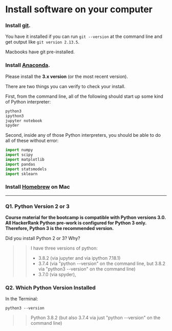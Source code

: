 # Install software on your computer


### Install [git](http://git-scm.com/).

You have it installed if you can run `git --version` at the command
line and get output like `git version 2.13.5`.

Macbooks have git pre-installed.


### Install [Anaconda](https://www.anaconda.com/products/individual#download-section).

Please install the **3.x version** (or the most recent version).

There are two things you can verify to check your install.

First, from the command line, all of the following should start up
some kind of Python interpreter:

```bash
python3
ipython3
jupyter notebook
spyder
```

Second, inside any of those Python interpreters, you should be able to
do all of these without error:

```python
import numpy
import scipy
import matplotlib
import pandas
import statsmodels
import sklearn
```

### Install [Homebrew](http://brew.sh/) on Mac 

---

### Q1. Python Version 2 or 3

**Course material for the bootcamp is compatible with Python versions 3.0. All HackerRank Python pre-work is configured for Python 3 only.  Therefore, Python 3 is the recommended version.**  

Did you install Python 2 or 3? Why?  

>> I have three versions of python: 
>> * 3.8.2 (via jupyter and via ipython 7.18.1)
>> * 3.7.4 (via "python --version" on the command line, but 3.8.2 via "python3 --version" on the command line)
>> * 3.7.0 (via spyder), 

### Q2. Which Python Version Installed   

In the Terminal:

`python3 --version`

>> Python 3.8.2 (but also 3.7.4 via just "python --version" on the command line)

 


